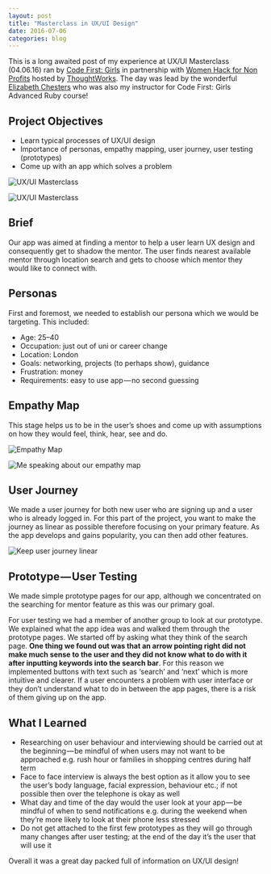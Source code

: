 ```yaml
---
layout: post
title: "Masterclass in UX/UI Design"
date: 2016-07-06
categories: blog
---
```

This is a long awaited post of my experience at UX/UI Masterclass (04.06.16) ran by [Code First: Girls](http://www.codefirstgirls.org.uk/) in partnership with [Women Hack for Non Profits](http://www.womenhackfornonprofits.com/) hosted by [ThoughtWorks](http://www.thoughtworks.com/). The day was lead by the wonderful [Elizabeth Chesters](http://echesters.co.uk/) who was also my instructor for Code First: Girls Advanced Ruby course!

## Project Objectives

* Learn typical processes of UX/UI design
* Importance of personas, empathy mapping, user journey, user testing (prototypes)
* Come up with an app which solves a problem

![UX/UI Masterclass](https://cdn-images-1.medium.com/max/1000/1*Im-A6ZTnqq7TVTmJfQBfkQ.jpeg "UX/UI Masterclass")

![UX/UI Masterclass](https://cdn-images-1.medium.com/max/800/1*fbJCG0vAu7RkyuqNEKlIuw.jpeg "UX/UI Masterclass")

## Brief 
Our app was aimed at finding a mentor to help a user learn UX design and consequently get to shadow the mentor. The user finds nearest available mentor through location search and gets to choose which mentor they would like to connect with.

## Personas
First and foremost, we needed to establish our persona which we would be targeting. This included:
* Age: 25–40
* Occupation: just out of uni or career change
* Location: London
* Goals: networking, projects (to perhaps show), guidance
* Frustration: money
* Requirements: easy to use app — no second guessing

## Empathy Map

This stage helps us to be in the user’s shoes and come up with assumptions on how they would feel, think, hear, see and do.

![Empathy Map](https://cdn-images-1.medium.com/max/800/1*wZFj7j1lNBuiujZimB6AIw.jpeg "Empathy Map")

![Me speaking about our empathy map](https://cdn-images-1.medium.com/max/800/1*rsze9rgLSqo79yuOyVwf8w.jpeg "Me speaking about our empathy map")

## User Journey

We made a user journey for both new user who are signing up and a user who is already logged in. For this part of the project, you want to make the journey as linear as possible therefore focusing on your primary feature. As the app develops and gains popularity, you can then add other features.

![Keep user journey linear](https://cdn-images-1.medium.com/max/800/1*8mO4U0-ZeruVv2JzvEAyhg.jpeg "Keep user journey linear")

## Prototype — User Testing

We made simple prototype pages for our app, although we concentrated on the searching for mentor feature as this was our primary goal.

For user testing we had a member of another group to look at our prototype. We explained what the app idea was and walked them through the prototype pages. We started off by asking what they think of the search page. **One thing we found out was that an arrow pointing right did not make much sense to the user and they did not know what to do with it after inputting keywords into the search bar**. For this reason we implemented buttons with text such as ‘search’ and ‘next’ which is more intuitive and clearer. If a user encounters a problem with user interface or they don’t understand what to do in between the app pages, there is a risk of them giving up on the app.

## What I Learned

* Researching on user behaviour and interviewing should be carried out at the beginning — be mindful of when users may not want to be approached e.g. rush hour or families in shopping centres during half term
* Face to face interview is always the best option as it allow you to see the user’s body language, facial expression, behaviour etc.; if not possible then over the telephone is okay as well
* What day and time of the day would the user look at your app — be mindful of when to send notifications e.g. during the weekend when they’re more likely to look at their phone less stressed
* Do not get attached to the first few prototypes as they will go through many changes after user testing; at the end of the day it’s the user that will use it

Overall it was a great day packed full of information on UX/UI design!






